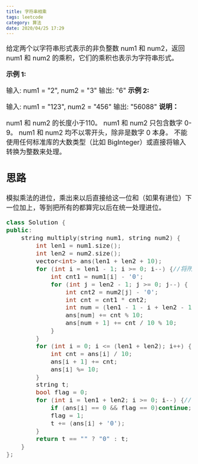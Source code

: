 ```yaml
---
title: 字符串相乘
tags: leetcode
category: 算法
date: 2020/04/25 17:29
---
```


<font size=4>

给定两个以字符串形式表示的非负整数 num1 和 num2，返回 num1 和 num2 的乘积，它们的乘积也表示为字符串形式。

**示例 1:**

输入: num1 = "2", num2 = "3"
输出: "6"
**示例 2:**

输入: num1 = "123", num2 = "456"
输出: "56088"
**说明：**

num1 和 num2 的长度小于110。
num1 和 num2 只包含数字 0-9。
num1 和 num2 均不以零开头，除非是数字 0 本身。
不能使用任何标准库的大数类型（比如 BigInteger）或直接将输入转换为整数来处理。

## 思路

模拟乘法的进位，乘出来以后直接给这一位和（如果有进位）下一位加上，等到把所有的都算完以后在统一处理进位。

```c++
class Solution {
public:
    string multiply(string num1, string num2) {
        int len1 = num1.size();
        int len2 = num2.size();
        vector<int> ans(len1 + len2 + 10);
        for (int i = len1 - 1; i >= 0; i--) {//将所有的进位处理出来
            int cnt1 = num1[i] - '0';
            for (int j = len2 - 1; j >= 0; j--) {
                int cnt2 = num2[j] - '0';
                int cnt = cnt1 * cnt2;
                int num = (len1 - 1 - i + len2 - 1 - j);
                ans[num] += cnt % 10;
                ans[num + 1] += cnt / 10 % 10;
            }
        }
        for (int i = 0; i <= (len1 + len2); i++) {//处理进位
            int cnt = ans[i] / 10;
            ans[i + 1] += cnt;
            ans[i] %= 10;
        }
        string t;
        bool flag = 0;
        for (int i = len1 + len2; i >= 0; i--) {//防止输出前导0
            if (ans[i] == 0 && flag == 0)continue;
            flag = 1;
            t += (ans[i] + '0');
        }
        return t == "" ? "0" : t;
    }
};
```

